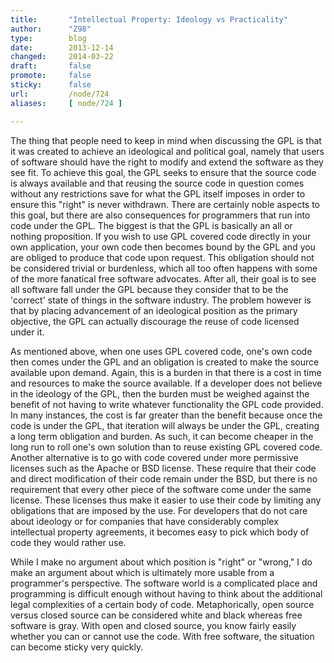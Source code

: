 ```yaml
---
title:       "Intellectual Property: Ideology vs Practicality"
author:      "Z98"
type:        blog
date:        2013-12-14
changed:     2014-03-22
draft:       false
promote:     false
sticky:      false
url:         /node/724
aliases:     [ node/724 ]

---
```


<p>The thing that people need to keep in mind when discussing the GPL is that it was created to achieve an ideological and political goal, namely that users of software should have the right to modify and extend the software as they see fit. To achieve this goal, the GPL seeks to ensure that the source code is always available and that reusing the source code in question comes without any restrictions save for what the GPL itself imposes in order to ensure this "right" is never withdrawn. There are certainly noble aspects to this goal, but there are also consequences for programmers that run into code under the GPL. The biggest is that the GPL is basically an all or nothing proposition. If you wish to use GPL covered code directly in your own application, your own code then becomes bound by the GPL and you are obliged to produce that code upon request. This obligation should not be considered trivial or burdenless, which all too often happens with some of the more fanatical free software advocates. After all, their goal is to see all software fall under the GPL because they consider that to be the 'correct' state of things in the software industry. The problem however is that by placing advancement of an ideological position as the primary objective, the GPL can actually discourage the reuse of code licensed under it.</p><p>As mentioned above, when one uses GPL covered code, one's own code then comes under the GPL and an obligation is created to make the source available upon demand. Again, this is a burden in that there is a cost in time and resources to make the source available. If a developer does not believe in the ideology of the GPL, then the burden must be weighed against the benefit of not having to write whatever functionality the GPL code provided. In many instances, the cost is far greater than the benefit because once the code is under the GPL, that iteration will always be under the GPL, creating a long term obligation and burden. As such, it can become cheaper in the long run to roll one's own solution than to reuse existing GPL covered code. Another alternative is to go with code covered under more permissive licenses such as the Apache or BSD license. These require that their code and direct modification of their code remain under the BSD, but there is no requirement that every other piece of the software come under the same license. These licenses thus make it easier to use their code by limiting any obligations that are imposed by the use. For developers that do not care about ideology or for companies that have considerably complex intellectual property agreements, it becomes easy to pick which body of code they would rather use.</p><p>While I make no argument about which position is "right" or "wrong," I do make an argument about which is ultimately more usable from a programmer's perspective. The software world is a complicated place and programming is difficult enough without having to think about the additional legal complexities of a certain body of code. Metaphorically, open source versus closed source can be considered white and black whereas free software is gray. With open and closed source, you know fairly easily whether you can or cannot use the code. With free software, the situation can become sticky very quickly.</p>
